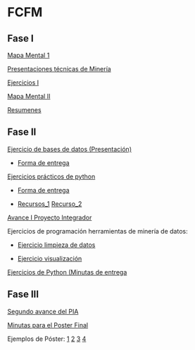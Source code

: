 # FCFM

## Fase I

[Mapa Mental 1](https://github.com/mayraberrones94/FCFM/blob/master/Clase_Mineria_2020/Mapa%20Mental%20I.pdf)

[Presentaciones técnicas de Minería](https://github.com/mayraberrones94/FCFM/blob/master/Clase_Mineria_2020/Presentacion_1.pdf)

[Ejercicios I](https://github.com/mayraberrones94/FCFM/blob/master/Clase_Mineria_2020/Ejercicio1.pdf)

[Mapa Mental II](https://github.com/mayraberrones94/FCFM/blob/master/Clase_Mineria_2020/Mapa%20Mental%20II.pdf)

[Resumenes](https://github.com/mayraberrones94/FCFM/blob/master/Clase_Mineria_2020/Resumenes.pdf)

## Fase II

[Ejercicio de bases de datos (Presentación)](https://github.com/mayraberrones94/FCFM/blob/master/Clase_Mineria_2020/Pres3_Bases_de_datos.pdf)

- [Forma de entrega](https://github.com/mayraberrones94/FCFM/blob/master/Clase_Mineria_2020/Tarea_Basedatos1.pdf)

[Ejercicios prácticos de python](https://github.com/mayraberrones94/FCFM/blob/master/Clase_Mineria_2020/EjerciciosBasicosPython1.ipynb) 

- [Forma de entrega](https://github.com/mayraberrones94/FCFM/blob/master/Clase_Mineria_2020/Pythonbasico.pdf)

- [Recursos_1](https://github.com/mayraberrones94/Ciencia_de_Datos/blob/master/Mineria-datos/Libros/Valentina%20Porcu%20-%20Python%20for%20Data%20Mining%20Quick%20Syntax%20Reference-Apress%20(2019).pdf) [Recurso_2](https://github.com/mayraberrones94/FCFM/blob/master/Clase_Mineria_2020/Introduction%20to%20Python%20Programming.pdf)

[Avance I Proyecto Integrador](https://github.com/mayraberrones94/FCFM/blob/master/Clase_Mineria_2020/EVALUACIO%CC%81N-avance1.pdf)

Ejercicios de programación herramientas de minería de datos:

- [Ejercicio limpieza de datos](https://github.com/mayraberrones94/FCFM/blob/master/Clase_Mineria_2020/P1-Preparacion%20de%20datos.ipynb)

- [Ejercicio visualización](https://github.com/mayraberrones94/FCFM/blob/master/Clase_Mineria_2020/P2%20-%20Visualizacio%CC%81n%20de%20datos.ipynb)

[Ejercicios de Python (Minutas de entrega](https://github.com/mayraberrones94/FCFM/blob/master/Clase_Mineria_2020/ejerciciopython.pdf)

## Fase III


[Segundo avance del PIA](https://github.com/mayraberrones94/FCFM/blob/master/Clase_Mineria_2020/EVALUACIO%CC%81N-avance2.pdf)

[Minutas para el Poster Final](https://github.com/mayraberrones94/FCFM/blob/master/Clase_Mineria_2020/Evaluacio%CC%81n%20PIA.pdf)

Ejemplos de Póster: 
[1](https://github.com/mayraberrones94/FCFM/blob/master/Clase_Mineria_2020/Poster%20Mineria%20de%20Datos%20Equipo%202%20(1).pdf)
[2](https://github.com/mayraberrones94/FCFM/blob/master/Clase_Mineria_2020/Poster%20equipo%206.pdf)
[3](https://github.com/mayraberrones94/FCFM/blob/master/Clase_Mineria_2020/Proyecto%20Final%20Poster.pdf)
[4](https://github.com/mayraberrones94/FCFM/blob/master/Clase_Mineria_2020/POSTER%20PIA%20(1).pdf)

